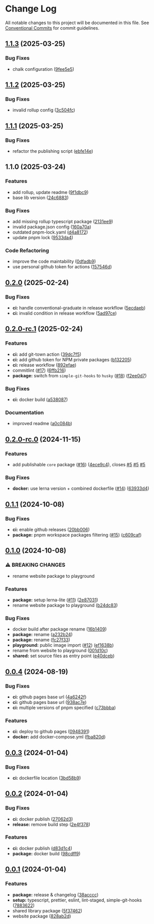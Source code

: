 # Change Log

All notable changes to this project will be documented in this file.
See [Conventional Commits](https://conventionalcommits.org) for commit guidelines.

## [1.1.3](https://github.com/karolsw3/git-branch-trimmer/compare/v1.1.2...v1.1.3) (2025-03-25)

### Bug Fixes

* chalk configuration ([9fee5e5](https://github.com/karolsw3/git-branch-trimmer/commit/9fee5e599db10b416b47c8b034041d3e0d560433))

## [1.1.2](https://github.com/karolsw3/git-branch-trimmer/compare/v1.1.1...v1.1.2) (2025-03-25)

### Bug Fixes

* invalid rollup config ([3c504fc](https://github.com/karolsw3/git-branch-trimmer/commit/3c504fc39e40b7794d2a106e83a8c4e5d853aa23))

## [1.1.1](https://github.com/karolsw3/git-branch-trimmer/compare/v1.1.0...v1.1.1) (2025-03-25)

### Bug Fixes

* refactor the publishing script ([ebfe14e](https://github.com/karolsw3/git-branch-trimmer/commit/ebfe14e5c4c44cdd9c2ae186131871a0745fed3b))

## 1.1.0 (2025-03-24)

### Features

* add rollup, update readme ([9f1dbc9](https://github.com/karolsw3/git-branch-trimmer/commit/9f1dbc9667286f1831b749231bd80b9c1cb06295))
* base lib version ([24c6883](https://github.com/karolsw3/git-branch-trimmer/commit/24c6883a062eed141f133cb5358c7766a479df34))

### Bug Fixes

* add missing rollup typescript package ([2131ee9](https://github.com/karolsw3/git-branch-trimmer/commit/2131ee9ec16c8aaa5be5820e9ef9970aefa35929))
* invalid package.json config ([160a70a](https://github.com/karolsw3/git-branch-trimmer/commit/160a70a797d83cef0de30a876bf310d456dcf923))
* outdated pnpm-lock.yaml ([d4a8172](https://github.com/karolsw3/git-branch-trimmer/commit/d4a81724bcfe759d1076fb0dc74df7b796b3ae5e))
* update pnpm lock ([9533da4](https://github.com/karolsw3/git-branch-trimmer/commit/9533da475f6e430618d04545b30d01940c50aed6))

### Code Refactoring

* improve the code maintability ([0dfadb9](https://github.com/karolsw3/git-branch-trimmer/commit/0dfadb920156f30f4a68670c6997192bebeb22e9))
* use personal github token for actions ([157546d](https://github.com/karolsw3/git-branch-trimmer/commit/157546df245120adf8016b6aa4c5a9d14435c875))

## [0.2.0](https://github.com/coldrun/monorepo-typescript/compare/v0.2.0-rc.1...v0.2.0) (2025-02-24)

### Bug Fixes

* **ci:** handle conventional-graduate in release workflow ([5ecdaeb](https://github.com/coldrun/monorepo-typescript/commit/5ecdaeb33464a7539c0d5b3e6c0c39b4582e9039))
* **ci:** invalid condition in release workflow ([5ad97ce](https://github.com/coldrun/monorepo-typescript/commit/5ad97ce8bf7690f45f7329627e2a19a40e9e063a))

## [0.2.0-rc.1](https://github.com/coldrun/monorepo-typescript/compare/v0.2.0-rc.0...v0.2.0-rc.1) (2025-02-24)

### Features

* **ci:** add git-town action ([39dc7f5](https://github.com/coldrun/monorepo-typescript/commit/39dc7f5bb8825a852d115a872b07b68c1520ebe6))
* **ci:** add github token for NPM private packages ([b132205](https://github.com/coldrun/monorepo-typescript/commit/b1322052c4c3af0977a2ea0dded5f29c5491bac0))
* **ci:** release workflow ([892efae](https://github.com/coldrun/monorepo-typescript/commit/892efaea2844730c945b412509ada4827363eac1))
* commitlint ([#17](https://github.com/coldrun/monorepo-typescript/issues/17)) ([6ffb216](https://github.com/coldrun/monorepo-typescript/commit/6ffb2169f6c2277b34c4babdbbf9098a2e7d5040))
* **package:** switch from `simple-git-hooks` to `husky` ([#18](https://github.com/coldrun/monorepo-typescript/issues/18)) ([f2ee0d7](https://github.com/coldrun/monorepo-typescript/commit/f2ee0d772f4e89f19bdaf2f41a1d152d70c9f530))

### Bug Fixes

* **ci:** docker build ([a538087](https://github.com/coldrun/monorepo-typescript/commit/a538087cc9ba95068cdbd62f93efa90ff85ca6a4))

### Documentation

* improved readme ([a0c084b](https://github.com/coldrun/monorepo-typescript/commit/a0c084bea98b33ed69e6fd30dd5750a48d88ba77))

## [0.2.0-rc.0](https://github.com/coldrun/monorepo-typescript/compare/v0.1.1...v0.2.0-rc.0) (2024-11-15)

### Features

* add publishable `core` package ([#16](https://github.com/coldrun/monorepo-typescript/issues/16)) ([4ece9c4](https://github.com/coldrun/monorepo-typescript/commit/4ece9c484e0dcfebcb6f81f1bc5660617ce6ebdb)), closes [#5](https://github.com/coldrun/monorepo-typescript/issues/5) [#5](https://github.com/coldrun/monorepo-typescript/issues/5) [#5](https://github.com/coldrun/monorepo-typescript/issues/5)

### Bug Fixes

* **docker:** use lerna version + combined dockerfile ([#14](https://github.com/coldrun/monorepo-typescript/issues/14)) ([63933d4](https://github.com/coldrun/monorepo-typescript/commit/63933d449626ae8e3c1847748a3b4f9796ccfaf1))

## [0.1.1](https://github.com/coldrun/monorepo-typescript/compare/v0.1.0...v0.1.1) (2024-10-08)

### Bug Fixes

* **ci:** enable github releases ([20bb006](https://github.com/coldrun/monorepo-typescript/commit/20bb00623e0f8c37ca6aa549ebe1289ef580b733))
* **package:** pnpm workspace packages filtering ([#15](https://github.com/coldrun/monorepo-typescript/issues/15)) ([c609caf](https://github.com/coldrun/monorepo-typescript/commit/c609cafc74f7b97b914d4139bcc578b7fac69ccc))

## [0.1.0](https://github.com/coldrun/monorepo-typescript/compare/v0.0.4...v0.1.0) (2024-10-08)

### ⚠ BREAKING CHANGES

* rename website package to playground

### Features

* **package:** setup lerna-lite ([#11](https://github.com/coldrun/monorepo-typescript/issues/11)) ([2e87031](https://github.com/coldrun/monorepo-typescript/commit/2e8703186df59accf0bb56755676c69cc9e7cd61))
* rename website package to playground ([b24dc83](https://github.com/coldrun/monorepo-typescript/commit/b24dc8305560bbd3509cf12f843de9a5b8966dca))

### Bug Fixes

* docker build after package rename ([16b1409](https://github.com/coldrun/monorepo-typescript/commit/16b14092bac8fb9c39e387627ed02b79ec728a54))
* **package:** rename ([a232b24](https://github.com/coldrun/monorepo-typescript/commit/a232b24653505cdfd989dff0a4f0ab4bb8f80a84))
* **package:** rename ([fc27f33](https://github.com/coldrun/monorepo-typescript/commit/fc27f335a1d614cff9eb58f3db9733abe584848d))
* **playground:** public image import ([#12](https://github.com/coldrun/monorepo-typescript/issues/12)) ([ef1638b](https://github.com/coldrun/monorepo-typescript/commit/ef1638be98555250e28d62baa4de16c9e2e406e4))
* rename from website to playground ([001d10c](https://github.com/coldrun/monorepo-typescript/commit/001d10c1b705e1984c631acbdd277c8d59ccbd71))
* **shared:** set source files as entry point ([e40dceb](https://github.com/coldrun/monorepo-typescript/commit/e40dceb3c7e712c15d0b53642c1a282d202b8afe))

## [0.0.4](https://github.com/coldrun/monorepo-typescript/compare/v0.0.3...v0.0.4) (2024-08-19)

### Bug Fixes

- **ci:** github pages base url ([4a6242f](https://github.com/coldrun/monorepo-typescript/commit/4a6242f0b047daeba02e62bf2e379810f1ecb29b))
- **ci:** github pages base url ([938ac7e](https://github.com/coldrun/monorepo-typescript/commit/938ac7e04d5c022763b577b7e2524163e17a2690))
- **ci:** multiple versions of pnpm specified ([c73bbba](https://github.com/coldrun/monorepo-typescript/commit/c73bbbad27ba7ba54be1fb0ce91b85617e2b06a4))

### Features

- **ci:** deploy to github pages ([0948391](https://github.com/coldrun/monorepo-typescript/commit/0948391a5ebb7f307b499ac44529908f1973a032))
- **docker:** add docker-compose.yml ([fba820d](https://github.com/coldrun/monorepo-typescript/commit/fba820dc4028de57f0f873c3d7f6d0f8b6231509))

## [0.0.3](https://github.com/coldrun/monorepo-typescript/compare/v0.0.2...v0.0.3) (2024-01-04)

### Bug Fixes

- **ci:** dockerfile location ([3bd58b9](https://github.com/coldrun/monorepo-typescript/commit/3bd58b9b653c53107d321a0332bb40fc35aeea87))

## [0.0.2](https://github.com/coldrun/monorepo-typescript/compare/v0.0.1...v0.0.2) (2024-01-04)

### Bug Fixes

- **ci:** docker publish ([27062d3](https://github.com/coldrun/monorepo-typescript/commit/27062d3ddf352aeb67a05750f2b1702cc3b180e8))
- **release:** remove build step ([2e4f378](https://github.com/coldrun/monorepo-typescript/commit/2e4f3780340d2a5a64ba614799ff2810f0f4768a))

### Features

- **ci:** docker publish ([d83d1c4](https://github.com/coldrun/monorepo-typescript/commit/d83d1c49815c20f90558923fad175db0bbce027b))
- **package:** docker build ([98cdff9](https://github.com/coldrun/monorepo-typescript/commit/98cdff930f8d4824983e42161e795893ed8d78ba))

## [0.0.1](https://github.com/coldrun/monorepo-typescript/compare/78836223f74026dce4def8b2d69753202dfa18fc...v0.0.1) (2024-01-04)

### Features

- **package:** release & changelog ([38acccc](https://github.com/coldrun/monorepo-typescript/commit/38acccc70a2a977be00fb09952bb3fbc4e62e1e9))
- **setup:** typescript, prettier, eslint, lint-staged, simple-git-hooks ([7883622](https://github.com/coldrun/monorepo-typescript/commit/78836223f74026dce4def8b2d69753202dfa18fc))
- shared library package ([5f37462](https://github.com/coldrun/monorepo-typescript/commit/5f3746295022c6ba530cb52f25bbcdeb342452bf))
- website package ([828ab2d](https://github.com/coldrun/monorepo-typescript/commit/828ab2d1c77d8bfc3ea8cfea53d9f94ad49be949))
